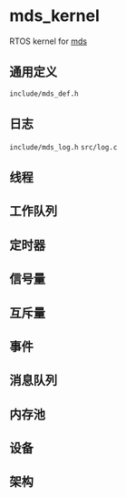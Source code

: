 # mds_kernel

RTOS kernel for [mds](https://github.com/wpchom/mds)

## 通用定义
`include/mds_def.h`



## 日志
`include/mds_log.h`
`src/log.c`

## 线程

## 工作队列

## 定时器

## 信号量

## 互斥量

## 事件

## 消息队列

## 内存池

## 设备

## 架构
